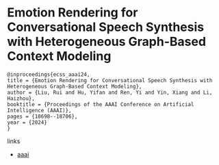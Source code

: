 # Emotion Rendering for Conversational Speech Synthesis with Heterogeneous Graph-Based Context Modeling

```
@inproceedings{ecss_aaai24,
title = {Emotion Rendering for Conversational Speech Synthesis with Heterogeneous Graph-Based Context Modeling},
author = {Liu, Rui and Hu, Yifan and Ren, Yi and Yin, Xiang and Li, Haizhou},
booktitle = {Proceedings of the AAAI Conference on Artificial Intelligence (AAAI)},
pages = {18698--18706},
year = {2024}
}
```

links
- [aaai](https://ojs.aaai.org/index.php/AAAI/article/view/29833)
